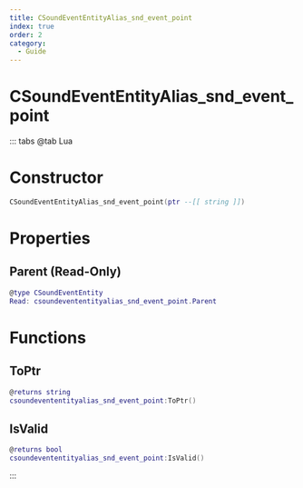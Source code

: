 ```yaml
---
title: CSoundEventEntityAlias_snd_event_point
index: true
order: 2
category:
  - Guide
---
```


# CSoundEventEntityAlias_snd_event_point

::: tabs
@tab Lua
# Constructor
```lua
CSoundEventEntityAlias_snd_event_point(ptr --[[ string ]])
```
# Properties
## Parent (Read-Only)
```lua
@type CSoundEventEntity
Read: csoundevententityalias_snd_event_point.Parent
```
# Functions
## ToPtr
```lua
@returns string
csoundevententityalias_snd_event_point:ToPtr()
```
## IsValid
```lua
@returns bool
csoundevententityalias_snd_event_point:IsValid()
```

:::